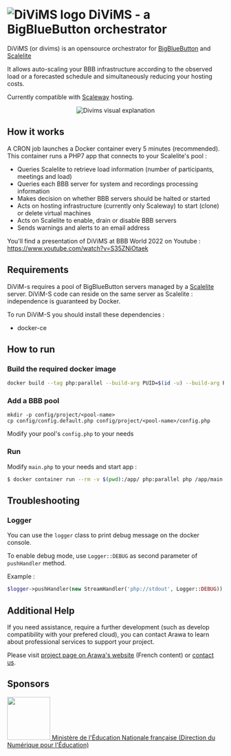 # ![DiViMS logo](https://www.arawa.fr/wp-content/uploads/2022/11/logo-divims-1-90x90.png.webp) DiViMS - a BigBlueButton orchestrator

DiViMS (or divims) is an opensource orchestrator for [BigBlueButton](https://docs.bigbluebutton.org/) and [Scalelite](https://github.com/blindsidenetworks/scalelite)

It allows auto-scaling your BBB infrastructure according to the observed load or a forecasted schedule and simultaneously reducing your hosting costs.

Currently compatible with [Scaleway](https://www.scaleway.com) hosting.

<p align="center">
<img src="https://www.arawa.fr/wp-content/uploads/2023/06/presentation-arawa-divims.png.webp" alt="Divims visual explanation">
</p>

## How it works
A CRON job launches a Docker container every 5 minutes (recommended). This container runs a PHP7 app that connects to your Scalelite's pool :
- Queries Scalelite to retrieve load information (number of participants, meetings and load)
- Queries each BBB server for system and recordings processing information
- Makes decision on whether BBB servers should be halted or started
- Acts on hosting infrastructure (currently only Scaleway) to start (clone) or delete virtual machines
- Acts on Scalelite to enable, drain or disable BBB servers
- Sends warnings and alerts to an email address

You'll find a presentation of DiViMS at BBB World 2022 on Youtube : https://www.youtube.com/watch?v=S35ZNiOtaek

## Requirements

DiViM-s requires a pool of BigBlueButton servers managed by a [Scalelite](https://github.com/blindsidenetworks/scalelite) server.
DiViM-S code can reside on the same server as Scalelite : independence is guaranteed by Docker.

To run DiViM-S you should install these dependencies :

- docker-ce

## How to run
### Build the required docker image

```bash
docker build --tag php:parallel --build-arg PUID=$(id -u) --build-arg PGID=$(id -g) --build-arg USER=$(id -un) .
```

### Add a BBB pool

```
mkdir -p config/project/<pool-name>
cp config/config.default.php config/project/<pool-name>/config.php
```

Modify your pool's `config.php` to your needs

### Run
Modify `main.php` to your needs and start app :

```bash
$ docker container run --rm -v $(pwd):/app/ php:parallel php /app/main.php
```

## Troubleshooting

### Logger

You can use the `logger` class to print debug message on the docker console.

To enable debug mode, use `Logger::DEBUG` as second parameter of `pushHandler` method.

Example :

```php
$logger->pushHandler(new StreamHandler('php://stdout', Logger::DEBUG));
```

## Additional Help

If you need assistance, require a further development (such as develop compatibility with your prefered cloud), you can contact Arawa to learn about professional services to support your project.

Please visit [project page on Arawa's website](https://www.arawa.fr/solutions/produits-arawa/arawa-divims-for-bigbluebutton/) (French content) or [contact us](https://www.arawa.fr/contact/).

## Sponsors

<a href="https://www.education.gouv.fr/direction-du-numerique-pour-l-education-dne-9983" alt="Site de la Direction du Numérique pour l'Éducation"><img src="https://www.education.gouv.fr/sites/default/files/site_logo/2024-09/MIN_Education_Nationale_et_Jeunesse_RVB.jpg" width="100"> Ministère de l'Éducation Nationale française (Direction du Numérique pour l'Éducation)</a>

